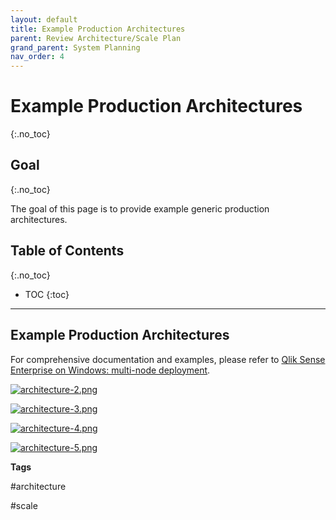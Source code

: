 ```yaml
---
layout: default
title: Example Production Architectures
parent: Review Architecture/Scale Plan
grand_parent: System Planning
nav_order: 4
---
```


# Example Production Architectures
{:.no_toc}

## Goal
{:.no_toc}

The goal of this page is to provide example generic production architectures.

## Table of Contents
{:.no_toc}

* TOC
{:toc}

-------------------------

## Example Production Architectures

For comprehensive documentation and examples, please refer to [Qlik Sense Enterprise on Windows: multi-node deployment](https://help.qlik.com/en-US/sense-admin/Subsystems/DeployAdministerQSE/Content/Sense_DeployAdminister/QSEoW/Deploy_QSEoW/Enterprise-deployment.htm).

[![architecture-2.png](images/architecture-2.png)](https://raw.githubusercontent.com/qs-admin-guide/qs-admin-playbook/master/docs/system_planning/review_architecture_scale_plan/images/architecture-2.png)

[![architecture-3.png](images/architecture-3.png)](https://raw.githubusercontent.com/qs-admin-guide/qs-admin-playbook/master/docs/system_planning/review_architecture_scale_plan/images/architecture-3.png)

[![architecture-4.png](images/architecture-4.png)](https://raw.githubusercontent.com/qs-admin-guide/qs-admin-playbook/master/docs/system_planning/review_architecture_scale_plan/images/architecture-4.png)

[![architecture-5.png](images/architecture-5.png)](https://raw.githubusercontent.com/qs-admin-guide/qs-admin-playbook/master/docs/system_planning/review_architecture_scale_plan/images/architecture-5.png)

**Tags**

#architecture

#scale

&nbsp;